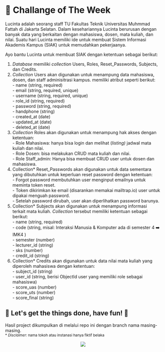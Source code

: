 # :dart: Challange of The Week 
<p>Lucinta adalah seorang staff TU Fakultas Teknik Universitas Muhmmad Fattah di Jakarta Selatan. Dalam kesehariannya Lucinta berurusan dengan banyak data yang berkaitan dengan mahasiswa, dosen, mata kuliah, dan nilai. Suatu hari Lucinta memiliki ide untuk membuat Sistem Informasi Akademis Kampus (SIAK) untuk memudahkan pekerjaanya. 

Ayo bantu Lucinta untuk membuat SIAK dengan ketentuan sebagai berikut:
1. *Database* memiliki *collection* Users, Roles, Reset_Passwords, Subjects, dan Credits.
2. *Collection* Users akan digunakan untuk menampung data mahasiswa, dosen, dan staff adminisitrasi kampus. memiliki atribut seperti berikut:<br>
		- name (string, required)<br>
		- email (string, required, unique)<br>
		- username (string, required, unique)<br>
		- role_id (string, required)<br>
		- password (string, required)<br>
		- handphone (string)<br>
		- created_at (date)<br>
		- updated_at (date)<br>
		- deleted_at (date)<br>
3. *Collection* Roles akan digunakan untuk menampung hak akses dengan ketentuan: <br>
		- Role Mahasiswa: hanya bisa login dan melihat (*listing)* jadwal mata kuliah dan nilai.<br>
		- Role Dosen: bisa melakukan CRUD mata kuliah dan nilai.<br>
		- Role Staff_admin: Hanya bisa membuat CRUD user untuk dosen dan mahasiswa.<br>
4. Collection* Reset_Passwords akan digunakan untuk data sementara yang dibutuhkan untuk keperluan reset password dengan ketentuan: <br>
		- Forgot password membutuhkan user menginput emailnya untuk meminta token reset.<br>
		- Token dikirimkan ke email (disarankan memakai mailtrap.io) user untuk dipakai menguah password.<br>
		- Setelah password dirubah, user akan diperlihatkan password barunya.<br>
5. Collection* Subjects akan digunakan untuk menampung informasi terkait mata kuliah. *Collection* tersebut memiliki ketentuan sebagai berikut: <br>
		- name (string, required)<br>
		- code (string, misal: Interaksi Manusia & Komputer ada di semester 4 :arrow_right: IMK4 )<br>
		- semester (number)<br>
		- lecturer_id (string)<br>
		- sks (number)<br>
		- credit_id (string)<br>
6.  Collection* Credits akan digunakan untuk data nilai mata kuliah yang diperoleh mahasiswa dengan ketentuan: <br>
		- subject_id (string)<br>
		- user_id (string, berisi ObjectId user yang memiliki role sebagai mahasiswa)<br>
		- score_uas (number)<br>
		- score_uts (number)<br>
		- score_final (string)<br>
</p>

## :dancer: Let's get the things done, have fun! :man_dancing: 


Hasil project dikumpulkan di melalui repo ini dengan branch nama masing-masing. 
<br><sup>* *Disclaimer:* nama tokoh atau instanasi hanya fiktif belaka</sup>

<p align="center">  <img src="https://media.tenor.com/images/5df2ae103bd507ca686e7c267bc27a38/tenor.gif">  </p>


